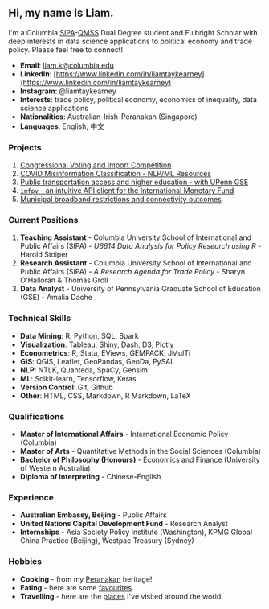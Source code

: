 ## Hi, my name is Liam. 

I'm a Columbia [SIPA](https://www.sipa.columbia.edu/)-[QMSS](https://www.qmss.columbia.edu/) Dual Degree student and Fulbright Scholar with deep interests in data science applications to political economy and trade policy. Please feel free to connect!

- **Email**: [liam.k@columbia.edu](mailto:liam.k@columbia.edu)
- **LinkedIn**: [https://www.linkedin.com/in/liamtaykearney](https://www.linkedin.com/in/liamtaykearney)
- **Instagram**: @liamtaykearney
- **Interests**: trade policy, political economy, economics of inequality, data science applications
- **Nationalities**: Australian-Irish-Peranakan (Singapore)
- **Languages**: English, 中文

### Projects

1. [Congressional Voting and Import Competition](subpages/congress_trade.md)
2. [COVID Misinformation Classification - NLP/ML Resources](subpages/covid_misinfo.md)
3. [Public transportation access and higher education - with UPenn GSE](https://github.com/ltk2118/philadelphia-gis)
4. [`imfpy` - an intuitive API client for the International Monetary Fund](subpages/imfpy.md)
5. [Municipal broadband restrictions and connectivity outcomes](subpages/broadband.md)

### Current Positions

1. **Teaching Assistant** -  Columbia University School of International and Public Affairs (SIPA) - *U6614 Data Analysis for Policy Research using R* - Harold Stolper
2. **Research Assistant** - Columbia University School of International and Public Affairs (SIPA) - *A Research Agenda for Trade Policy* - Sharyn O'Halloran & Thomas Groll
3. **Data Analyst** - University of Pennsylvania Graduate School of Education (GSE) - Amalia Dache

### Technical Skills

- **Data Mining**: R, Python, SQL, Spark
- **Visualization**: Tableau, Shiny, Dash, D3, Plotly
- **Econometrics**: R, Stata, EViews, GEMPACK, JMulTi
- **GIS**: QGIS, Leaflet, GeoPandas, GeoDa, PySAL
- **NLP**: NTLK, Quanteda, SpaCy, Gensim
- **ML**: Scikit-learn, Tensorflow, Keras
- **Version Control**: Git, Github
- **Other**: HTML, CSS, Markdown, R Markdown, LaTeX

### Qualifications

* **Master of International Affairs** - International Economic Policy (Columbia)
* **Master of Arts** - Quantitative Methods in the Social Sciences (Columbia)
* **Bachelor of Philosophy (Honours)** - Economics and Finance (University of Western Australia)
* **Diploma of Interpreting** - Chinese-English

### Experience

* **Australian Embassy, Beijing** - Public Affairs
* **United Nations Capital Development Fund** - Research Analyst
* **Internships** - Asia Society Policy Institute (Washington), KPMG Global China Practice (Beijing), Westpac Treasury (Sydney)

### Hobbies

* **Cooking** - from my [Peranakan](https://en.wikipedia.org/wiki/Peranakan_cuisine#:~:text=Peranakan%20cuisine%20or%20Nyonya%20cuisine,inter%2Dmarrying%20with%20local%20Malays.&text=The%20cuisine%20combines%20Chinese%2C%20Malay,South%20Indian%2C%20and%20other%20influences.) heritage!
* **Eating** - here are some [favourites](subpages/food.md).
* **Travelling** - here are the [places](subpages/places.md) I've visited around the world.

